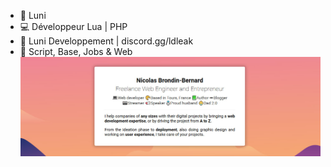 - 👋 Luni
- 💻 Développeur Lua | PHP
- 🌱 Luni Developpement | discord.gg/ldleak
- 👀 Script, Base, Jobs & Web
![Cover](https://github.com/NicolasBrondin/NicolasBrondin/blob/master/img/cover.jpg)

<!---
ImLuni.fr
--->

